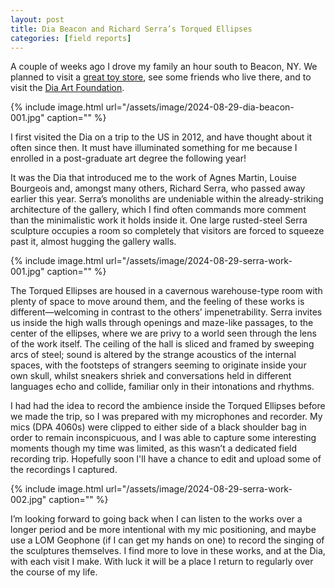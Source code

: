 ```yaml
---
layout: post
title: Dia Beacon and Richard Serra’s Torqued Ellipses
categories: [field reports]
---
```


A couple of weeks ago I drove my family an hour south to Beacon, NY. We planned to visit a [great toy store](https://www.erikabarratt.com/brickandmortar), see some friends who live there, and to visit the [Dia Art Foundation](https://www.diaart.org/visit/visit-our-locations-sites/dia-beacon-beacon-united-states).<!--more-->

{% include image.html url="/assets/image/2024-08-29-dia-beacon-001.jpg" caption="" %}

I first visited the Dia on a trip to the US in 2012, and have thought about it often since then. It must have illuminated something for me because I enrolled in a post-graduate art degree the following year!

It was the Dia that introduced me to the work of Agnes Martin, Louise Bourgeois and, amongst many others, Richard Serra, who passed away earlier this year. Serra’s monoliths are undeniable within the already-striking architecture of the gallery, which I find often commands more comment than the minimalistic work it holds inside it. One large rusted-steel Serra sculpture occupies a room so completely that visitors are forced to squeeze past it, almost hugging the gallery walls.

{% include image.html url="/assets/image/2024-08-29-serra-work-001.jpg" caption="" %}

The Torqued Ellipses are housed in a cavernous warehouse-type room with plenty of space to move around them, and the feeling of these works is different—welcoming in contrast to the others’ impenetrability. Serra invites us inside the high walls through openings and maze-like passages, to the center of the ellipses, where we are privy to a world seen through the lens of the work itself. The ceiling of the hall is sliced and framed by sweeping arcs of steel; sound is altered by the strange acoustics of the internal spaces, with the footsteps of strangers seeming to originate inside your own skull, whilst sneakers shriek and conversations held in different languages echo and collide, familiar only in their intonations and rhythms.

I had had the idea to record the ambience inside the Torqued Ellipses before we made the trip, so I was prepared with my microphones and recorder. My mics (DPA 4060s) were clipped to either side of a black shoulder bag in order to remain inconspicuous, and I was able to capture some interesting moments though my time was limited, as this wasn’t a dedicated field recording trip. Hopefully soon I'll have a chance to edit and upload some of the recordings I captured.

{% include image.html url="/assets/image/2024-08-29-serra-work-002.jpg" caption="" %}

I’m looking forward to going back when I can listen to the works over a longer period and be more intentional with my mic positioning, and maybe use a LOM Geophone (if I can get my hands on one) to record the singing of the sculptures themselves. I find more to love in these works, and at the Dia, with each visit I make. With luck it will be a place I return to regularly over the course of my life.
